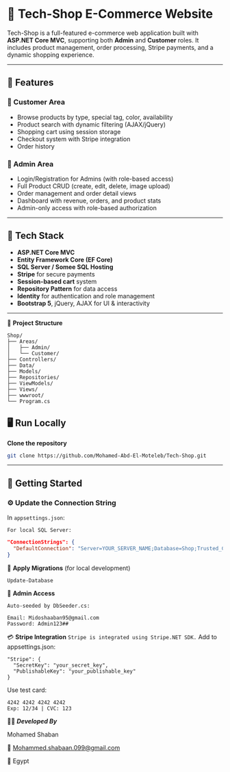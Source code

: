 # 🛒 Tech-Shop E-Commerce Website

Tech-Shop is a full-featured e-commerce web application built with **ASP.NET Core MVC**, supporting both **Admin** and **Customer** roles. It includes product management, order processing, Stripe payments, and a dynamic shopping experience.

---

## 🌟 Features

### 👤 Customer Area
- Browse products by type, special tag, color, availability
- Product search with dynamic filtering (AJAX/jQuery)
- Shopping cart using session storage
- Checkout system with Stripe integration
- Order history

### 🔐 Admin Area
- Login/Registration for Admins (with role-based access)
- Full Product CRUD (create, edit, delete, image upload)
- Order management and order detail views
- Dashboard with revenue, orders, and product stats
- Admin-only access with role-based authorization

---

## 🧰 Tech Stack

- **ASP.NET Core MVC**
- **Entity Framework Core (EF Core)**
- **SQL Server / Somee SQL Hosting**
- **Stripe** for secure payments
- **Session-based cart** system
- **Repository Pattern** for data access
- **Identity** for authentication and role management
- **Bootstrap 5**, jQuery, AJAX for UI & interactivity

---
📁 **Project Structure**
```
Shop/
├── Areas/
│   ├── Admin/
│   └── Customer/
├── Controllers/
├── Data/
├── Models/
├── Repositories/
├── ViewModels/
├── Views/
├── wwwroot/
└── Program.cs
```


## 🖥️ Run Locally

**Clone the repository**

```bash
git clone https://github.com/Mohamed-Abd-El-Moteleb/Tech-Shop.git
```
---

## 🚀 Getting Started

### ⚙️ Update the Connection String

In `appsettings.json`:

``For local SQL Server:``
```json
"ConnectionStrings": {
  "DefaultConnection": "Server=YOUR_SERVER_NAME;Database=Shop;Trusted_Connection=True;MultipleActiveResultSets=true;TrustServerCertificate=True"
}
```
💾 **Apply Migrations** (for local development)
```
Update-Database
```
🔐 **Admin Access**
```
Auto-seeded by DbSeeder.cs:

Email: Midoshaaban95@gmail.com
Password: Admin123##
```

💳 **Stripe Integration**
`
Stripe is integrated using Stripe.NET SDK.
`
Add to appsettings.json:
```
"Stripe": {
  "SecretKey": "your_secret_key",
  "PublishableKey": "your_publishable_key"
}
```

Use test card:
````
4242 4242 4242 4242
Exp: 12/34 | CVC: 123
````




👨‍💻 ***Developed By***

Mohamed Shaban

📧 Mohammed.shabaan.099@gmail.com

📍 Egypt


